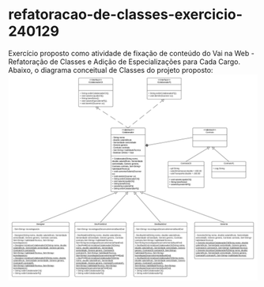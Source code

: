 
# refatoracao-de-classes-exercicio-240129

Exercício proposto como atividade de fixação de conteúdo do Vai na Web - Refatoração de Classes e Adição de Especializações para Cada Cargo. Abaixo, o diagrama conceitual de Classes do projeto proposto:
![Diagrama de Classes](https://github.com/Bruno-Pimenta/refatoracao-de-classes-exercicio-240129/blob/main/assets/Diagrama%20UML%20refatorado.jpeg)